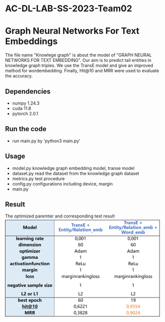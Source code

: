 # AC-DL-LAB-SS-2023-Team02
# Graph Neural Networks For Text Embeddings

The file name "Knowlege graph" is about the model of "GRAPH NEURAL NETWORKS FOR TEXT EMBEDDING". Our aim is to predict tail entities in knowledge graph triples. We use the TransE model and give an improved method for wordembedding. Finally, Hit@10 and MRR were used to evaluate the accuracy.

## Dependencies

- numpy 1.24.3
- cuda 11.8
- pytorch 2.0.1

## Run the code

- run main.py by 'python3 main.py'

## Usage

- model.py    knowledge graph embedding model, transe model
- dataset.py  read the dataset from the knowledge graph dataset
- metrics.py  test procedure
- config.py   configurations including device, margin
- main.py     

## Result
The optimized paremter and corresponding test result
![Test Result](image.png)



